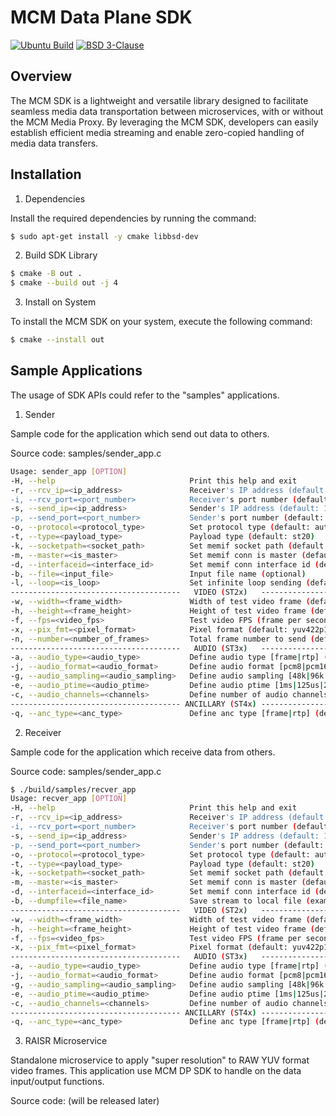 # MCM Data Plane SDK

[![Ubuntu Build](https://github.com/OpenVisualCloud/Media-Communications-Mesh/actions/workflows/ubuntu-build.yml/badge.svg)](https://github.com/OpenVisualCloud/Media-Communications-Mesh/actions/workflows/ubuntu-build.yml)
[![BSD 3-Clause][license-img]][license]

## Overview

The MCM SDK is a lightweight and versatile library designed to facilitate seamless media data transportation between microservices, with or without the MCM Media Proxy. By leveraging the MCM SDK, developers can easily establish efficient media streaming and enable zero-copied handling of media data transfers.

## Installation

1. Dependencies

Install the required dependencies by running the command:

```bash
$ sudo apt-get install -y cmake libbsd-dev
```

2. Build SDK Library

```bash
$ cmake -B out .
$ cmake --build out -j 4
```

3. Install on System

To install the MCM SDK on your system, execute the following command:

```bash
$ cmake --install out
```

## Sample Applications

The usage of SDK APIs could refer to the "samples" applications.

1. Sender

Sample code for the application which send out data to others.

Source code: samples/sender_app.c
```bash
Usage: sender_app [OPTION]
-H, --help                              Print this help and exit
-r, --rcv_ip=<ip_address>               Receiver's IP address (default: 127.0.0.1)
-i, --rcv_port=<port_number>            Receiver's port number (default: 9001)
-s, --send_ip=<ip_address>              Sender's IP address (default: 127.0.0.1)
-p, --send_port=<port_number>           Sender's port number (default: 9001)
-o, --protocol=<protocol_type>          Set protocol type (default: auto)
-t, --type=<payload_type>               Payload type (default: st20)
-k, --socketpath=<socket_path>          Set memif socket path (default: /run/mcm/mcm_rx_memif.sock)
-m, --master=<is_master>                Set memif conn is master (default: 1 for sender, 0 for recver)
-d, --interfaceid=<interface_id>        Set memif conn interface id (default: 0)
-b, --file=<input_file>                 Input file name (optional)
-l, --loop=<is_loop>                    Set infinite loop sending (default: 0)
--------------------------------------   VIDEO (ST2x)   --------------------------------------
-w, --width=<frame_width>               Width of test video frame (default: 1920)
-h, --height=<frame_height>             Height of test video frame (default: 1080)
-f, --fps=<video_fps>                   Test video FPS (frame per second) (default: 30.00)
-x, --pix_fmt=<pixel_format>            Pixel format (default: yuv422p10le)
-n, --number=<number_of_frames>         Total frame number to send (default = infinite: 0)
--------------------------------------   AUDIO (ST3x)   --------------------------------------
-a, --audio_type=<audio_type>           Define audio type [frame|rtp] (default: frame)
-j, --audio_format=<audio_format>       Define audio format [pcm8|pcm16|pcm24|am824] (default: pcm16)
-g, --audio_sampling=<audio_sampling>   Define audio sampling [48k|96k|44k] (default: 48k)
-e, --audio_ptime=<audio_ptime>         Define audio ptime [1ms|125us|250us|333us|4ms|80us|1.09ms|0.14ms|0.09ms] (default: 1ms)
-c, --audio_channels=<channels>         Define number of audio channels [1|2] (default: 1)
-------------------------------------- ANCILLARY (ST4x) --------------------------------------
-q, --anc_type=<anc_type>               Define anc type [frame|rtp] (default: frame)
```

2. Receiver

Sample code for the application which receive data from others.

Source code: samples/sender_app.c
```bash
$ ./build/samples/recver_app
Usage: recver_app [OPTION]
-H, --help                              Print this help and exit
-r, --rcv_ip=<ip_address>               Receiver's IP address (default: 127.0.0.1)
-i, --rcv_port=<port_number>            Receiver's port number (default: 9001)
-s, --send_ip=<ip_address>              Sender's IP address (default: 127.0.0.1)
-p, --send_port=<port_number>           Sender's port number (default: 9001)
-o, --protocol=<protocol_type>          Set protocol type (default: auto)
-t, --type=<payload_type>               Payload type (default: st20)
-k, --socketpath=<socket_path>          Set memif socket path (default: /run/mcm/mcm_rx_memif.sock)
-m, --master=<is_master>                Set memif conn is master (default: 1 for sender, 0 for recver)
-d, --interfaceid=<interface_id>        Set memif conn interface id (default: 0)
-b, --dumpfile=<file_name>              Save stream to local file (example: data-sdk.264)
--------------------------------------   VIDEO (ST2x)   --------------------------------------
-w, --width=<frame_width>               Width of test video frame (default: 1920)
-h, --height=<frame_height>             Height of test video frame (default: 1080)
-f, --fps=<video_fps>                   Test video FPS (frame per second) (default: 30.00)
-x, --pix_fmt=<pixel_format>            Pixel format (default: yuv422p10le)
--------------------------------------   AUDIO (ST3x)   --------------------------------------
-a, --audio_type=<audio_type>           Define audio type [frame|rtp] (default: frame)
-j, --audio_format=<audio_format>       Define audio format [pcm8|pcm16|pcm24|am824] (default: pcm16)
-g, --audio_sampling=<audio_sampling>   Define audio sampling [48k|96k|44k] (default: 48k)
-e, --audio_ptime=<audio_ptime>         Define audio ptime [1ms|125us|250us|333us|4ms|80us|1.09ms|0.14ms|0.09ms] (default: 1ms)
-c, --audio_channels=<channels>         Define number of audio channels [1|2] (default: 1)
-------------------------------------- ANCILLARY (ST4x) --------------------------------------
-q, --anc_type=<anc_type>               Define anc type [frame|rtp] (default: frame)
```

3. RAISR Microservice

Standalone microservice to apply "super resolution" to RAW YUV format video frames.
This application use MCM DP SDK to handle on the data input/output functions.

Source code: (will be released later)

<!-- References -->
[license-img]: https://img.shields.io/badge/License-BSD_3--Clause-blue.svg
[license]: https://opensource.org/license/bsd-3-clause
